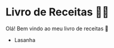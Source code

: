 # **Livro de Receitas** :man_cook:

Olá! Bem vindo ao meu livro de receitas :cookie:

- Lasanha 

  

